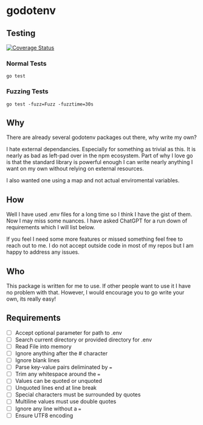 # godotenv

## Testing

[![Coverage Status](https://coveralls.io/repos/github/StevenDStanton/dotenvgo/badge.svg?branch=master)](https://coveralls.io/github/StevenDStanton/dotenvgo?branch=master)

### Normal Tests

`go test`

### Fuzzing Tests

`go test -fuzz=Fuzz -fuzztime=30s`

## Why

There are already several godotenv packages out there, why write my own?

I hate external dependancies. Especially for something as trivial as this. It is nearly as bad
as left-pad over in the npm ecosystem. Part of why I love go is that the standard library is
powerful enough I can write nearly anything I want on my own without relying on external
resources.

I also wanted one using a map and not actual enviromental variables.

## How

Well I have used .env files for a long time so I think I have the gist of them. Now I may miss
some nuances. I have asked ChatGPT for a run down of requirements which I will list below.

If you feel I need some more features or missed something feel free to reach out to me. I do
not accept outside code in most of my repos but I am happy to address any issues.

## Who

This package is written for me to use. If other people want to use it I have no problem with that.
However, I would encourage you to go write your own, its really easy!

## Requirements

- [ ] Accept optional parameter for path to .env
- [ ] Search current directory or provided directory for .env
- [ ] Read File into memory
- [ ] Ignore anything after the # character
- [ ] Ignore blank lines
- [ ] Parse key-value pairs deliminated by `=`
- [ ] Trim any whitespace around the `=`
- [ ] Values can be quoted or unquoted
- [ ] Unquoted lines end at line break
- [ ] Special characters must be surrounded by quotes
- [ ] Multiline values must use double quotes
- [ ] Ignore any line without a `=`
- [ ] Ensure UTF8 encoding
